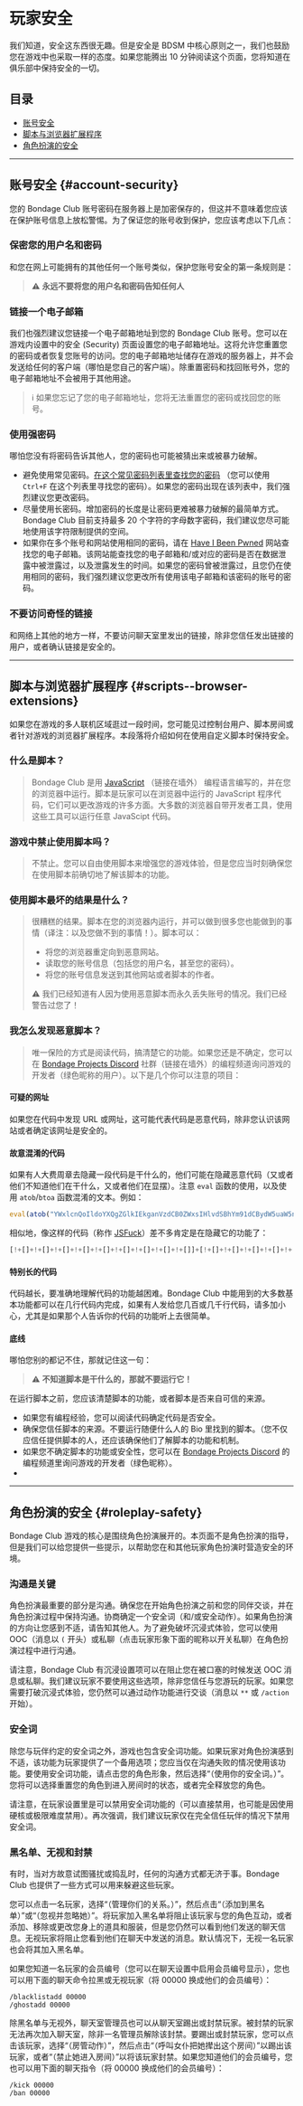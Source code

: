 # 玩家安全
我们知道，安全这东西很无趣。但是安全是 BDSM 中核心原则之一，我们也鼓励您在游戏中也采取一样的态度。如果您能腾出 10 分钟阅读这个页面，您将知道在俱乐部中保持安全的一切。

## 目录

* [账号安全](#account-security)
* [脚本与浏览器扩展程序](#scripts--browser-extensions)
* [角色扮演的安全](#roleplay-safety)

---

## 账号安全 {#account-security}

您的 Bondage Club 账号密码在服务器上是加密保存的，但这并不意味着您应该在保护账号信息上放松警惕。为了保证您的账号收到保护，您应该考虑以下几点：

### 保密您的用户名和密码

和您在网上可能拥有的其他任何一个账号类似，保护您账号安全的第一条规则是：

> ⚠️ **永远不要将您的用户名和密码告知任何人**

### 链接一个电子邮箱

我们也强烈建议您链接一个电子邮箱地址到您的 Bondage Club 账号。您可以在游戏内设置中的安全 (Security) 页面设置您的电子邮箱地址。这将允许您重置您的密码或者恢复您账号的访问。您的电子邮箱地址储存在游戏的服务器上，并不会发送给任何的客户端（哪怕是您自己的客户端）。除重置密码和找回账号外，您的电子邮箱地址不会被用于其他用途。

> ℹ️ 如果您忘记了您的电子邮箱地址，您将无法重置您的密码或找回您的账号。

### 使用强密码

哪怕您没有将密码告诉其他人，您的密码也可能被猜出来或被暴力破解。

* 避免使用常见密码。[在这个常见密码列表里查找您的密码][1] （您可以使用 `Ctrl+F` 在这个列表里寻找您的密码）。如果您的密码出现在该列表中，我们强烈建议您更改密码。
* 尽量使用长密码。增加密码的长度是让密码更难被暴力破解的最简单方式。Bondage Club 目前支持最多 20 个字符的字母数字密码，我们建议您尽可能地使用该字符限制提供的空间。
* 如果你在多个账号和网站使用相同的密码，请在 [Have I Been Pwned][2] 网站查找您的电子邮箱。该网站能查找您的电子邮箱和/或对应的密码是否在数据泄露中被泄露过，以及泄露发生的时间。如果您的密码曾被泄露过，且您仍在使用相同的密码，我们强烈建议您更改所有使用该电子邮箱和该密码的账号的密码。

### 不要访问奇怪的链接

和网络上其他的地方一样，不要访问聊天室里发出的链接，除非您信任发出链接的用户，或者确认链接是安全的。

---

## 脚本与浏览器扩展程序 {#scripts--browser-extensions}

如果您在游戏的多人联机区域逛过一段时间，您可能见过控制台用户、脚本房间或者针对游戏的浏览器扩展程序。本段落将介绍如何在使用自定义脚本时保持安全。

### 什么是脚本？

> Bondage Club 是用 [JavaScript][3] （链接在墙外） 编程语言编写的，并在您的浏览器中运行。脚本是玩家可以在浏览器中运行的 JavaScript 程序代码，它们可以更改游戏的许多方面。大多数的浏览器自带开发者工具，使用这些工具可以运行任意 JavaScipt 代码。

### 游戏中禁止使用脚本吗？

> 不禁止。您可以自由使用脚本来增强您的游戏体验，但是您应当时刻确保您在使用脚本前确切地了解该脚本的功能。

### 使用脚本最坏的结果是什么？

> 很糟糕的结果。脚本在您的浏览器内运行，并可以做到很多您也能做到的事情（译注：以及您做不到的事情！）。脚本可以：
> * 将您的浏览器重定向到恶意网站。
> * 读取您的账号信息（包括您的用户名，甚至您的密码）。
> * 将您的账号信息发送到其他网站或者脚本的作者。
>
> ⚠️ 我们已经知道有人因为使用恶意脚本而永久丢失账号的情况。我们已经警告过您了！

### 我怎么发现恶意脚本？

> 唯一保险的方式是阅读代码，搞清楚它的功能。如果您还是不确定，您可以在 [Bondage Projects Discord][4] 社群（链接在墙外）的编程频道询问游戏的开发者（绿色昵称的用户）。以下是几个你可以注意的项目：

#### 可疑的网址

如果您在代码中发现 URL 或网址，这可能代表代码是恶意代码，除非您认识该网站或者确定该网址是安全的。

#### 故意混淆的代码

如果有人大费周章去隐藏一段代码是干什么的，他们可能在隐藏恶意代码（又或者他们不知道他们在干什么，又或者他们在显摆）。注意 `eval` 函数的使用，以及使用 `atob`/`btoa` 函数混淆的文本。例如：

```js
eval(atob("YWxlcnQoIldoYXQgZGlkIEkganVzdCB0ZWxsIHlvdSBhYm91dCBydW5uaW5nIHJhbmRvbSBzY3JpcHRzPyIp"))
```

相似地，像这样的代码（称作 [JSFuck][5]）差不多肯定是在隐藏它的功能了：

```js
[!+[]+!+[]+!+[]+!+[]+!+[]+!+[]+!+[]+!+[]+!+[]]+[!+[]+!+[]+!+[]+!+[]+!+[]+!+[]+!+[]+!+[]]+[!+[]+!+[]+!+[]+!+[]+!+[]+!+[]+!+[]]
```

#### 特别长的代码

代码越长，要准确地理解代码的功能越困难。Bondage Club 中能用到的大多数基本功能都可以在几行代码内完成，如果有人发给您几百或几千行代码，请多加小心，尤其是如果那个人告诉你的代码的功能听上去很简单。

#### 底线

哪怕您别的都记不住，那就记住这一句：

> ⚠️ **不知道脚本是干什么的，那就不要运行它！**

在运行脚本之前，您应该清楚脚本的功能，或者脚本是否来自可信的来源。

* 如果您有编程经验，您可以阅读代码确定代码是否安全。
* 确保您信任脚本的来源。不要运行随便什么人的 Bio 里找到的脚本。（您不仅应信任提供脚本的人，还应该确保他们了解脚本的功能和机制。
* 如果您不确定脚本的功能或安全性，您可以在 [Bondage Projects Discord][4] 的编程频道里询问游戏的开发者（绿色昵称）。
* 
---

## 角色扮演的安全 {#roleplay-safety}

Bondage Club 游戏的核心是围绕角色扮演展开的。本页面不是角色扮演的指导，但是我们可以给您提供一些提示，以帮助您在和其他玩家角色扮演时营造安全的环境。

### 沟通是关键

角色扮演最重要的部分是沟通。确保您在开始角色扮演之前和您的同伴交谈，并在角色扮演过程中保持沟通。协商确定一个安全词（和/或安全动作）。如果角色扮演的方向让您感到不适，请告知其他人。为了避免破坏沉浸式体验，您可以使用 OOC（消息以 `(` 开头）或私聊（点击玩家形象下面的昵称以开关私聊）在角色扮演过程中进行沟通。

请注意，Bondage Club 有沉浸设置项可以在阻止您在被口塞的时候发送 OOC 消息或私聊。我们建议玩家不要使用这些选项，除非您信任与您游玩的玩家。如果您需要打破沉浸式体验，您仍然可以通过动作功能进行交谈（消息以 `**` 或 `/action` 开始）。

### 安全词

除您与玩伴约定的安全词之外，游戏也包含安全词功能。如果玩家对角色扮演感到不适，该功能为玩家提供了一个备用选项；您应当仅在沟通失败的情况使用该功能。要使用安全词功能，请点击您的角色形象，然后选择“（使用你的安全词。）”。您将可以选择重置您的角色到进入房间时的状态，或者完全释放您的角色。

请注意，在玩家设置里是可以禁用安全词功能的（可以直接禁用，也可能是因使用硬核或极限难度禁用）。再次强调，我们建议玩家仅在完全信任玩伴的情况下禁用安全词。

### 黑名单、无视和封禁

有时，当对方故意试图骚扰或捣乱时，任何的沟通方式都无济于事。Bondage Club 也提供了一些方式可以用来躲避这些玩家。

您可以点击一名玩家，选择“（管理你们的关系。）”，然后点击“（添加到黑名单）”或“（忽视并忽略她）”。将玩家加入黑名单将阻止该玩家与您的角色互动，或者添加、移除或更改您身上的道具和服装，但是您仍然可以看到他们发送的聊天信息。无视玩家将阻止您看到他们在聊天中发送的消息。默认情况下，无视一名玩家也会将其加入黑名单。

如果您知道一名玩家的会员编号（您可以在聊天设置中启用会员编号显示），您也可以用下面的聊天命令拉黑或无视玩家（将 00000 换成他们的会员编号）：

```
/blacklistadd 00000
/ghostadd 00000
```

除黑名单与无视外，聊天室管理员也可以从聊天室踢出或封禁玩家。被封禁的玩家无法再次加入聊天室，除非一名管理员解除该封禁。要踢出或封禁玩家，您可以点击该玩家，选择“（房管动作）”，然后点击“（呼叫女仆把她撵出这个房间）”以踢出该玩家，或者“（禁止她进入房间）”以将该玩家封禁。如果您知道他们的会员编号，您也可以用下面的聊天指令（将 00000 换成他们的会员编号）：

```
/kick 00000
/ban 00000
```

[1]: https://nordpass.com/most-common-passwords-list/ "NordPass Top 200 passwords list"
[2]: https://haveibeenpwned.com/ "Have I Been Pwned"
[3]: https://en.wikipedia.org/wiki/JavaScript "Wikipedia page: JavaScript"
[4]: https://discord.gg/dkWsEjf "Bondage Projects Discord"
[5]: http://www.jsfuck.com/ "JSFuck"
